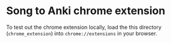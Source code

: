 # Song to Anki chrome extension

To test out the chrome extension locally, load the this directory (`chrome_extension`) into `chrome://extensions` in your browser.
